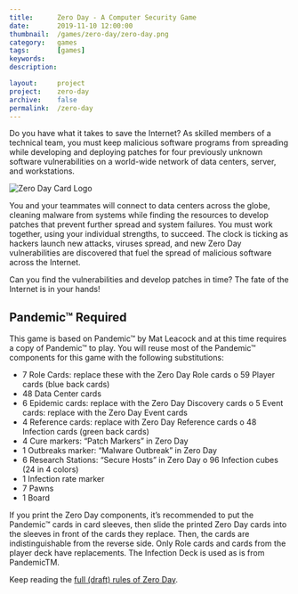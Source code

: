 ```yaml
---
title: 		Zero Day - A Computer Security Game
date:       2019-11-10 12:00:00
thumbnail: 	/games/zero-day/zero-day.png
category: 	games
tags: 		[games]
keywords:
description:

layout: 	project
project: 	zero-day
archive:	false
permalink:  /zero-day
---
```

Do you have what it takes to save the Internet? As skilled members of a technical team, you must keep malicious software programs from spreading while developing and deploying patches for four previously unknown software vulnerabilities on a world-wide network of data centers, server, and workstations.

![Zero Day Card Logo]({{site.baseurl}}/assets/games/zero-day/zero-day.png)

You and your teammates will connect to data centers across the globe, cleaning malware from systems while finding the resources to develop patches that prevent further spread and system failures. You must work together, using your individual strengths, to succeed. The clock is ticking as hackers launch new attacks, viruses spread, and new Zero Day vulnerabilities are discovered that fuel the spread of malicious software across the Internet.

Can you find the vulnerabilities and develop patches in time? The fate of the Internet is in your hands!

<!-- more -->

## Pandemic&trade;  Required

This game is based on Pandemic&trade;  by Mat Leacock and at this time requires a copy of Pandemic&trade;  to play. You will reuse most of the Pandemic&trade;  components for this game with the following substitutions:

* 7 Role Cards: replace these with the Zero Day Role cards o 59 Player cards (blue back cards)
* 48 Data Center cards
* 6 Epidemic cards: replace with the Zero Day Discovery cards o 5 Event cards: replace with the Zero Day Event cards
* 4 Reference cards: replace with Zero Day Reference cards o 48 Infection cards (green back cards)
* 4 Cure markers: “Patch Markers” in Zero Day
* 1 Outbreaks marker: “Malware Outbreak” in Zero Day
* 6 Research Stations: “Secure Hosts” in Zero Day o 96 Infection cubes (24 in 4 colors)
* 1 Infection rate marker
* 7 Pawns
* 1 Board

If you print the Zero Day components, it’s recommended to put the Pandemic&trade;  cards in card sleeves, then slide the printed Zero Day cards into the sleeves in front of the cards they replace. Then, the cards are indistinguishable from the reverse side. Only Role cards and cards from the player deck have replacements. The Infection Deck is used as is from PandemicTM.

Keep reading the [full (draft) rules of Zero Day]({{site.baseurl}}/assets/games/zero-day/ZeroDay-v0.5-20191027.pdf).
